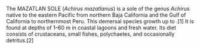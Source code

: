 The MAZATLAN SOLE (_Achirus mazatlanus_) is a sole of the genus _Achirus_ native to the eastern Pacific from northern Baja California and the Gulf of California to northernmost Peru. This demersal species growth up to .[1] It is found at depths of 1–60 m in coastal lagoons and fresh water. Its diet consists of crustaceans, small fishes, polychaetes, and occasionally detritus.[2]

